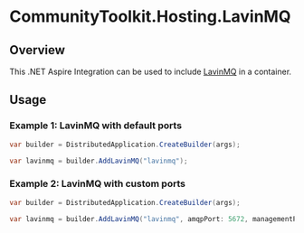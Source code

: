 # CommunityToolkit.Hosting.LavinMQ

## Overview

This .NET Aspire Integration can be used to include [LavinMQ](https://lavinmq.com/) in a container.

## Usage

### Example 1: LavinMQ with default ports

```csharp
var builder = DistributedApplication.CreateBuilder(args);

var lavinmq = builder.AddLavinMQ("lavinmq");
```

### Example 2: LavinMQ with custom ports

```csharp
var builder = DistributedApplication.CreateBuilder(args);

var lavinmq = builder.AddLavinMQ("lavinmq", amqpPort: 5672, managementPort: 15672);
```
